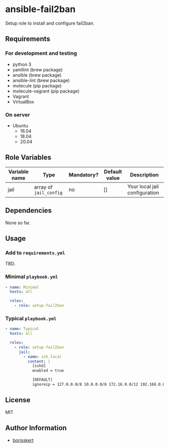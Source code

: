 # ansible-fail2ban

Setup role to install and configure fail2ban.

## Requirements

### For development and testing

* python 3
* yamllint (brew package)
* ansible (brew package)
* ansible-lint (brew package)
* molecule (pip package)
* molecule-vagrant (pip package)
* Vagrant
* VirtualBox

### On server

* Ubuntu
  * 16.04
  * 18.04
  * 20.04

## Role Variables

| Variable name  | Type  | Mandatory?  | Default value             | Description |
|----------------|-------|-------------|---------------------------|-------------|
| jail           | array of `jail_config` | no | []                | Your local jail configuration |

## Dependencies

None so far.

## Usage

### Add to `requirements.yml`

TBD.

### Minimal `playbook.yml`

```yaml
- name: Minimal
  hosts: all

  roles:
    - role: setup-fail2ban
```

### Typical `playbook.yml`

```yaml
- name: Typical
  hosts: all

  roles:
    - role: setup-fail2ban
      jail:
        - name: ssh.local
          content: |
            [sshd]
            enabled = true

            [DEFAULT]
            ignoreip = 127.0.0.0/8 10.0.0.0/8 172.16.0.0/12 192.168.0.0/16
```

## License

MIT

## Author Information

* [borisskert](https://github.com/borisskert)
